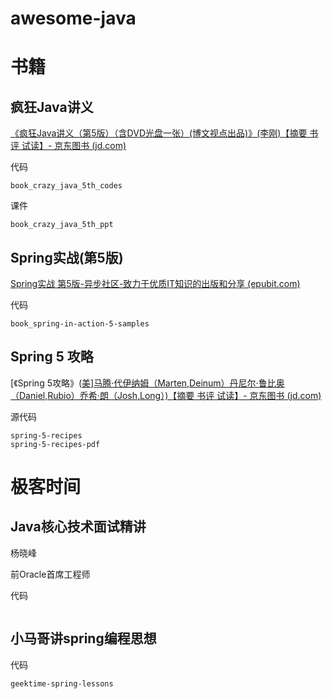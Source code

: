# 	awesome-java

# 书籍

## 疯狂Java讲义

[《疯狂Java讲义（第5版）（含DVD光盘一张）(博文视点出品)》(李刚)【摘要 书评 试读】- 京东图书 (jd.com)](https://item.jd.com/12518025.html#crumb-wrap)

代码

```
book_crazy_java_5th_codes
```

课件

```
book_crazy_java_5th_ppt
```

## Spring实战(第5版)

[Spring实战 第5版-异步社区-致力于优质IT知识的出版和分享 (epubit.com)](https://www.epubit.com/bookDetails?id=UB6cb48474abc65)

代码

```
book_spring-in-action-5-samples
```

## Spring 5 攻略

[《Spring 5攻略》([美\]马腾·代伊纳姆（Marten,Deinum）丹尼尔·鲁比奥（Daniel,Rubio）乔希·朗（Josh,Long）)【摘要 书评 试读】- 京东图书 (jd.com)](https://item.jd.com/12868391.html?cu=true)

源代码

```
spring-5-recipes
spring-5-recipes-pdf
```



# 极客时间

## Java核心技术面试精讲

杨晓峰

前Oracle首席工程师

代码

```

```



## 小马哥讲spring编程思想

代码

```
geektime-spring-lessons
```







